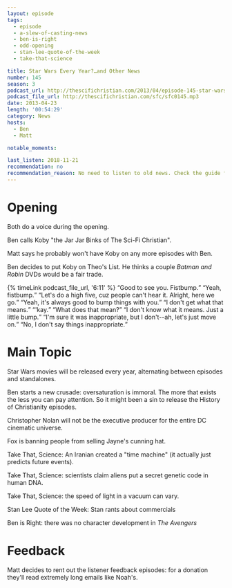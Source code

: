 ```yaml
---
layout: episode
tags:
  - episode
  - a-slew-of-casting-news
  - ben-is-right
  - odd-opening
  - stan-lee-quote-of-the-week
  - take-that-science

title: Star Wars Every Year?…and Other News
number: 145
season: 3
podcast_url: http://thescifichristian.com/2013/04/episode-145-star-wars-every-year-and-other-news/
podcast_file_url: http://thescifichristian.com/sfc/sfc0145.mp3
date: 2013-04-23
length: '00:54:29'
category: News
hosts:
  - Ben
  - Matt

notable_moments:

last_listen: 2018-11-21
recommendation: no
recommendation_reason: No need to listen to old news. Check the guide for what's interesting in hindsight.
---
```

# Opening
Both do a voice during the opening.

Ben calls Koby "the Jar Jar Binks of The Sci-Fi Christian".

Matt says he probably won't have Koby on any more episodes with Ben. 

Ben decides to put Koby on Theo's List. He thinks a couple <i class="work-title">Batman and Robin</i> DVDs would be a fair trade. 

<div class="quote">
  {% timeLink podcast_file_url, '6:11' %}
  <span class="quote-context is-size-6"></span>
  <q class="matt">Good to see you. Fistbump.</q>
  <q class="ben">Yeah, fistbump.</q>
  <q class="matt">Let's do a high five, cuz people can't hear it. Alright, here we go.</q>
  <q class="ben">Yeah, it's always good to bump things with you.</q>
  <q class="matt">I don't get what that means.</q>
  <q class="ben">'kay.</q>
  <q class="matt">What does that mean?</q>
  <q class="ben">I don't know what it means. Just a little bump.</q>
  <q class="matt">I'm sure it was inappropriate, but I don't--ah, let's just move on.</q>
  <q class="ben">No, I don't say things inappropriate.</q>
</div>


# Main Topic
Star Wars movies will be released every year, alternating between episodes and standalones.

Ben starts a new crusade: oversaturation is immoral. The more that exists the less you can pay attention. So it might been a sin to release the History of Christianity episodes. 

Christopher Nolan will not be the executive producer for the entire DC cinematic universe.

Fox is banning people from selling Jayne's cunning hat.

Take That, Science: An Iranian created a "time machine" (it actually just predicts future events).

Take That, Science: scientists claim aliens put a secret genetic code in human DNA. 

Take That, Science: the speed of light in a vacuum can vary.

Stan Lee Quote of the Week: Stan rants about commercials

Ben is Right: there was no character development in <i class="work-title">The Avengers</i>



# Feedback 
Matt decides to rent out the listener feedback episodes: for a donation they'll read extremely long emails like Noah's.
